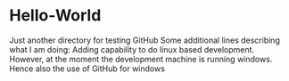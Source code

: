 # Hello-World
Just another directory for testing GitHub
Some additional lines describing what I am doing: 
Adding capability to do linux based development. However, at the moment the development machine is running windows. 
Hence also the use of GitHub for windows

